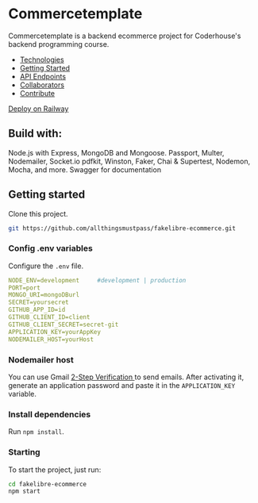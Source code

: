                      
<h1 style="font-weight: bold;">Commercetemplate</h1>

<p> Commercetemplate is a backend ecommerce project for Coderhouse's backend programming course.</p>

<ul>
  <li><a href="#tech">Technologies</a></li>
  <li><a href="#started">Getting Started</a></li>
  <li><a href="#routes">API Endpoints</a></li>
  <li><a href="#colab">Collaborators</a></li>
  <li><a href="#contribute">Contribute</a></li>
</ul>

<a href="https://fakelibre-coderhouse-deploy-production.up.railway.app/">Deploy on Railway</a>
 
<h2 id="technologies">Build with: </h2>

Node.js with Express, MongoDB and Mongoose.
Passport, Multer, Nodemailer, Socket.io
pdfkit, Winston, Faker, Chai & Supertest, Nodemon, Mocha, and more.
Swagger for documentation
 
<h2 id="started">Getting started</h2>

Clone this project.

```bash
git https://github.com/allthingsmustpass/fakelibre-ecommerce.git
```
 
<h3>Config .env variables</h2>

Configure the `.env` file.

```yaml
NODE_ENV=development     #development | production
PORT=port
MONGO_URI=mongoDBurl
SECRET=yoursecret
GITHUB_APP_ID=id
GITHUB_CLIENT_ID=client
GITHUB_CLIENT_SECRET=secret-git
APPLICATION_KEY=yourAppKey
NODEMAILER_HOST=yourHost
```
 
<h3>Nodemailer host</h3>

You can use Gmail <a href="https://support.google.com/accounts/answer/185839?hl=en&co=GENIE.Platform%3DAndroid"> 2-Step Verification </a> to send emails. After activating it, generate an application password and paste it in the `APPLICATION_KEY` variable.


<h3>Install dependencies</h3>

Run `npm install`.


<h3>Starting</h3>

To start the project, just run:

```bash
cd fakelibre-ecommerce
npm start
```
